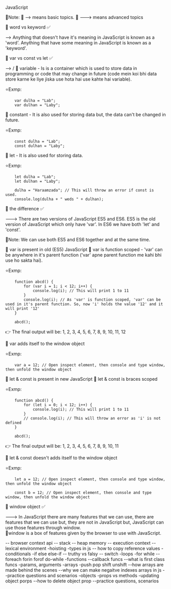 JavaScript

📝Note: 🎯 --> means basic topics.
         🎯 ---> means advanced topics 



🎯 word vs keyword ✅

--> Anything that doesn't have it's meaning in JavaScript is known as a 'word'.
   Anything that have some meaning in JavaScript is known as a 'keyword'.



🎯 var vs const vs let ✅

--> /
🎈 variable - Is is a container which is used to store data in 
                   programming or code that may change in future (code
                   mein koi bhi  data store karne ke liye jiska use hota hai
                   use kahte hai variable).

⭐Exmp:

        var dulha = "Lab";
        var dulhan = "Laby";

🎈 constant - It is also used for storing data but, the data can't be changed in future.

⭐Exmp: 

        const dulha = "Lab";
        const dulhan = "Laby";

🎈 let - It is also used for storing data.

⭐Exmp: 

        let dulha = "Lab";
        let dulhan = "Laby";

        dulha = "Haraamzada"; // This will throw an error if const is used.
        console.log(dulha + " weds " + dulhan);



🎯 the difference ✅

---> There are two versions of JavaScript ES5 and ES6. ES5 is the old version of JavaScript
      which only have 'var'. In ES6 we have both 'let' and 'const'. 

📝Note: We can use both ES5 and ES6 together and at the same time.

🎈 var is present in old (ES5) JavaScript
🎈 var is function scoped - 'var' can be anywhere in it's parent function ('var' apne parent
                             function me kahi bhi use ho sakta hai).

⭐Exmp: 

        function abcd() {
            for (var i = 1; i < 12; i++) {
                console.log(i); // This will print 1 to 11
            }
            console.log(i); // As 'var' is function scoped, 'var' can be used in it's parent function. So, now 'i' holds the value '12' and it will print '12'
        }

        abcd(); 

👉 The final output will be: 1, 2, 3, 4, 5, 6, 7, 8, 9, 10, 11, 12

🎈 var adds itself to the window object 

⭐Exmp:      

        var a = 12; // Open inspect element, then console and type window, then unfold the window object

🎈 let & const is present in new JavaScript
🎈 let & const is braces scoped 

⭐Exmp:

        function abcd() {
            for (let i = 0; i < 12; i++) {
                console.log(i); // This will print 1 to 11
            }
            // console.log(i); // This will throw an error as 'i' is not defined
        }

        abcd();

👉 The final output will be: 1, 2, 3, 4, 5, 6, 7, 8, 9, 10, 11

🎈 let & const doesn't adds itself to the window object

⭐Exmp:      

        let a = 12; // Open inspect element, then console and type window, then unfold the window object

        const b = 12; // Open inspect element, then console and type window, then unfold the window object
           
        
        
🎯 window object ✅

---> In JavaScript there are many features that we can use, there are features that we can use
     but, they are not in JavaScript but, JavaScript can use those features through window.\
    🌟window is a box of features given by the browser to use with JavaScript.








-- browser context api
-- stack
-- heap memory
-- execution context
-- lexical environment
-hoisting
-types in js
-- how to copy reference values
-conditionals
-if else else-if
-- truthy vs falsy
-- switch
-loops
-for while
--foreach forin forof do-while
-functions
--callback funcs
--what is first class funcs
-params, arguments
-arrays
-push pop shift unshift
--how arrays are made behind the scenes
--why we can make negaitve indexes arrays in js
--practice questions and scenarios
-objects
-props vs methods
-updating object porps
--how to delete object prop
--practice questions, scenarios
